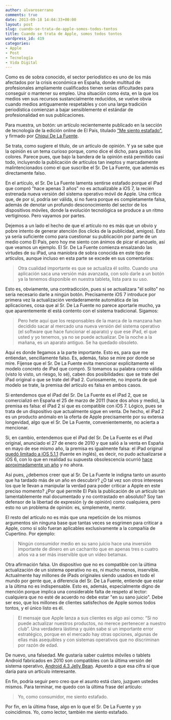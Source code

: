 ```yaml
---
author: alvaroserrano
comments: true
date: 2013-09-18 14:04:33+00:00
layout: post
slug: cuando-se-trata-de-apple-somos-todos-tontos
title: Cuando se trata de Apple, somos todos tontos
wordpress_id: 419
categories:
- Apple
- Post
- Tecnología
- Vida Digital
---
```


Como es de sobra conocido, el sector periodístico es uno de los más afectados por la crisis económica en España, donde multitud de profesionales ampliamente cualificados tienen serias dificultades para conseguir o mantener su empleo. Una situación como ésta, en la que los medios ven sus recursos sustancialmente reducidos, se vuelve obvia cuando medios antiguamente respetables y con una larga tradición periodística comienzan a bajar sensiblemente el estándar de profesionalidad en sus publicaciones.

Para muestra, un botón: un artículo recientemente publicado en la sección de tecnología de la edición online de El País, titulado ["Me siento estafado"](http://tecnologia.elpais.com/tecnologia/2013/09/16/actualidad/1379322355_472597.html), y firmado por [Chiqui De La Fuente](https://twitter.com/Chiqui).

Se trata, como sugiere el título, de un artículo de opinión. Y ya se sabe que la opinión es un tema curioso porque, como dice el dicho, para gustos los colores. Parece pues, que bajo la bandera de la opinión está permitido casi todo, incluyendo la publicación de artículos tan ineptos y marcadamente malintencionados como el que suscribe el Sr. De La Fuente, que además es directamente falso.

En el artículo, el Sr. De La Fuente lamenta sentirse estafado porque el iPad que compró "hace apenas 3 años" no es actualizable a iOS 7, la recién estrenada nueva versión del sistema operativo móvil de Apple. Una crítica que, de por sí, podría ser válida, si no fuera porque es completamente falsa, además de denotar un profundo desconocimiento del sector de los dispositivos móviles, donde la evolución tecnológica se produce a un ritmo vertiginoso. Pero vayamos por partes. 

Dejemos a un lado el hecho de que el artículo no es más que un obvio y pobre intento de generar atención (los clicks de la publicidad, amigos). Esto ya sería suficiente como para cuestionar su publicación por parte de un medio como El País, pero hoy me siento con ánimos de picar el anzuelo, así que veamos un ejemplo. El Sr. De La Fuente comienza ensalzando las virtudes de su iPad, una maniobra de sobra conocida en este tipo de artículos, aunque incluso en esta parte se excede en sus comentarios:



<blockquote>Otra cualidad importante es que se actualiza él solito. Cuando una aplicación saca una versión más avanzada, con solo darle a un botón ya la tenemos disponible en nuestra tableta, lista para su uso.</blockquote>



Esto es, obviamente, una contradicción, pues si se actualizara "él solito" no sería necesario darle a ningún botón. Precisamente iOS 7 introduce por primera vez la actualización verdaderamente automática de las aplicaciones, cosa que al Sr. De La Fuente no parece aportarle mucho, ya que aparentemente él está contento con el sistema tradicional. Sigamos:



<blockquote>Pero hete aquí que los responsables de la marca de la manzana han decidido sacar al mercado una nueva versión del sistema operativo (el software que hace funcionar el aparato) y que ese iPad, el que usted y yo tenemos, ya no se puede actualizar. De la noche a la mañana, es un aparato antiguo. Se ha quedado obsoleto.
</blockquote>



Aquí es donde llegamos a la parte importante. Esto es, para que me entiendan, sencillamente falso. Es, además, falso se mire por donde se mire. Fíjense que el Sr. De La Fuente evita mencionar explícitamente el modelo concreto de iPad que compró. Si tomamos su palabra como válida (visto lo visto, un riesgo, lo sé), caben dos posibilidades: que se trate del iPad original o que se trate del iPad 2. Curiosamente, no importa de qué modelo se trate, la premisa del artículo es falsa en ambos casos.

Si  entendemos que el iPad del Sr. De La Fuente es el iPad 2, que se comercializó en España el 25 de marzo de 2011 (hace dos años y medio), la premisa es falsa: el iPad 2 sí que es compatible con iOS 7. Lógico, pues se trata de un dispositivo que actualmente sigue en venta. De hecho, el iPad 2 es un producto anómalo en la oferta de Apple precisamente por su extensa longevidad, algo que el Sr. De La Fuente, convenientemente, no acierta a mencionar.

Si, en cambio, entendemos que el iPad del Sr. De La Fuente es el iPad original, anunciado el 27 de enero de 2010 y que salió a la venta en España en mayo de ese mismo año, la premisa es igualmente falsa: el iPad original [quedó limitado a iOS 5.1.1](http://en.wikipedia.org/wiki/IPad_(1st_generation)#Software) (fuente en inglés), es decir, no pudo actualizarse a iOS 6, con lo que en realidad su supuesta obsolescencia ocurrió [hace aproximadamente un año](http://en.wikipedia.org/wiki/IOS_6) y no ahora.

Así pues, ¿debemos creer que al Sr. De La Fuente le indigna tanto un asunto que ha tardado más de un año en descubrir? ¿O tal vez son otros intereses los que le llevan a manipular la verdad para poder criticar a Apple en este preciso momento? ¿Por qué permite El País la publicación de un artículo tan lamentablemente mal documentado y no contrastado en absoluto? Soy tan defensor de la libertad de expresión (y de opinión) como cualquiera, pero esto no un problema de opinión: es, simplemente, mentir.

El resto del artículo no es más que una repetición de los mismos argumentos sin ninguna base que tantas veces se esgrimen para criticar a Apple, como si sólo fueran aplicables exclusivamente a la compañía de Cupertino. Por ejemplo:



<blockquote>Ningún consumidor medio en su sano juicio hace una inversión importante de dinero en un cacharrito que en apenas tres o cuatro años va a ser más inservible que un vídeo betamax.</blockquote>



Otra afirmación falsa. Un dispositivo que no es compatible con la última actualización de un sistema operativo no es, ni mucho menos, inservible. Actualmente hay millones de iPads originales siendo usados en todo el mundo por gente que, a diferencia del Sr. De La Fuente, entiende que estar a la última no es indispensable. Esto es, además, especialmente digno de mención porque implica una considerable falta de respeto al lector: cualquiera que no esté de acuerdo no debe estar "en su sano juicio". Debe ser eso, que los millones de clientes satisfechos de Apple somos todos tontos, y el único listo es él.



<blockquote>El mensaje que Apple lanza a sus clientes es algo así como: “Si no puede actualizar nuestros productos, no merece pertenecer a nuestro club”. Una verdadera lástima y quién sabe si un importante error estratégico, porque en el mercado hay otras opciones, algunas de ellas más asequibles y con sistemas operativos que no discriminan por razón de edad. 
</blockquote>



De nuevo, una falsedad. Me gustaría saber cuántos móviles o tablets Android fabricados en 2010 son compatibles con la última versión del sistema operativo, [Android 4.3 Jelly Bean](http://www.android.com/about/jelly-bean/). Apuesto a que esa cifra sí que daría para un artículo interesante.

En fin, podría seguir pero creo que el asunto está claro, juzguen ustedes mismos. Para terminar, me quedo con la última frase del artículo:



<blockquote>Yo, como consumidor, me siento estafado.</blockquote>



Por fin, en la última frase, algo en lo que el Sr. De La Fuente y yo coincidimos. Yo, como lector, también me siento estafado.
